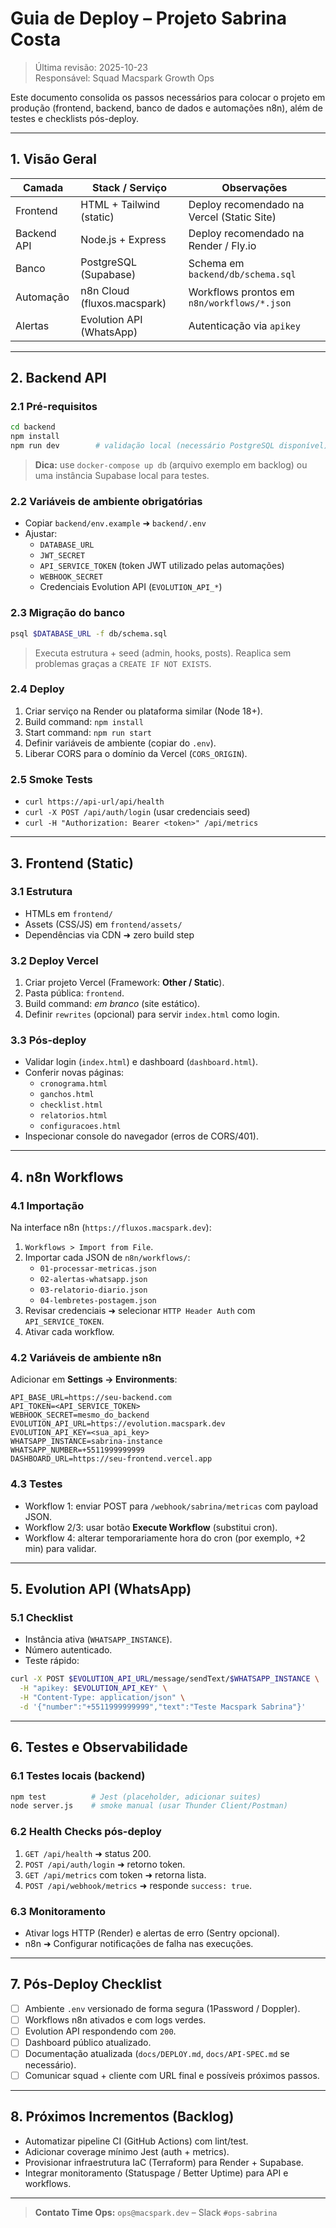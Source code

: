 # Guia de Deploy – Projeto Sabrina Costa

> Última revisão: 2025-10-23  
> Responsável: Squad Macspark Growth Ops

Este documento consolida os passos necessários para colocar o projeto em produção (frontend, backend, banco de dados e automações n8n), além de testes e checklists pós-deploy.

---

## 1. Visão Geral

| Camada      | Stack / Serviço             | Observações                                               |
|-------------|-----------------------------|-----------------------------------------------------------|
| Frontend    | HTML + Tailwind (static)    | Deploy recomendado na Vercel (Static Site)               |
| Backend API | Node.js + Express           | Deploy recomendado na Render / Fly.io                    |
| Banco       | PostgreSQL (Supabase)       | Schema em `backend/db/schema.sql`                        |
| Automação   | n8n Cloud (fluxos.macspark) | Workflows prontos em `n8n/workflows/*.json`              |
| Alertas     | Evolution API (WhatsApp)    | Autenticação via `apikey`                                |

---

## 2. Backend API

### 2.1 Pré-requisitos

```bash
cd backend
npm install
npm run dev        # validação local (necessário PostgreSQL disponível)
```

> **Dica:** use `docker-compose up db` (arquivo exemplo em backlog) ou uma instância Supabase local para testes.

### 2.2 Variáveis de ambiente obrigatórias

- Copiar `backend/env.example` ➜ `backend/.env`
- Ajustar:
  - `DATABASE_URL`
  - `JWT_SECRET`
  - `API_SERVICE_TOKEN` (token JWT utilizado pelas automações)
  - `WEBHOOK_SECRET`
  - Credenciais Evolution API (`EVOLUTION_API_*`)

### 2.3 Migração do banco

```bash
psql $DATABASE_URL -f db/schema.sql
```

> Executa estrutura + seed (admin, hooks, posts). Reaplica sem problemas graças a `CREATE IF NOT EXISTS`.

### 2.4 Deploy

1. Criar serviço na Render ou plataforma similar (Node 18+).
2. Build command: `npm install`
3. Start command: `npm run start`
4. Definir variáveis de ambiente (copiar do `.env`).
5. Liberar CORS para o domínio da Vercel (`CORS_ORIGIN`).

### 2.5 Smoke Tests

- `curl https://api-url/api/health`
- `curl -X POST /api/auth/login` (usar credenciais seed)
- `curl -H "Authorization: Bearer <token>" /api/metrics`

---

## 3. Frontend (Static)

### 3.1 Estrutura

- HTMLs em `frontend/`
- Assets (CSS/JS) em `frontend/assets/`
- Dependências via CDN ➜ zero build step

### 3.2 Deploy Vercel

1. Criar projeto Vercel (Framework: **Other / Static**).
2. Pasta pública: `frontend`.
3. Build command: _em branco_ (site estático).
4. Definir `rewrites` (opcional) para servir `index.html` como login.

### 3.3 Pós-deploy

- Validar login (`index.html`) e dashboard (`dashboard.html`).
- Conferir novas páginas:
  - `cronograma.html`
  - `ganchos.html`
  - `checklist.html`
  - `relatorios.html`
  - `configuracoes.html`
- Inspecionar console do navegador (erros de CORS/401).

---

## 4. n8n Workflows

### 4.1 Importação

Na interface n8n (`https://fluxos.macspark.dev`):

1. `Workflows > Import from File`.
2. Importar cada JSON de `n8n/workflows/`:
   - `01-processar-metricas.json`
   - `02-alertas-whatsapp.json`
   - `03-relatorio-diario.json`
   - `04-lembretes-postagem.json`
3. Revisar credenciais ➜ selecionar `HTTP Header Auth` com `API_SERVICE_TOKEN`.
4. Ativar cada workflow.

### 4.2 Variáveis de ambiente n8n

Adicionar em **Settings → Environments**:

```
API_BASE_URL=https://seu-backend.com
API_TOKEN=<API_SERVICE_TOKEN>
WEBHOOK_SECRET=mesmo_do_backend
EVOLUTION_API_URL=https://evolution.macspark.dev
EVOLUTION_API_KEY=<sua_api_key>
WHATSAPP_INSTANCE=sabrina-instance
WHATSAPP_NUMBER=+5511999999999
DASHBOARD_URL=https://seu-frontend.vercel.app
```

### 4.3 Testes

- Workflow 1: enviar POST para `/webhook/sabrina/metricas` com payload JSON.
- Workflow 2/3: usar botão **Execute Workflow** (substitui cron).
- Workflow 4: alterar temporariamente hora do cron (por exemplo, +2 min) para validar.

---

## 5. Evolution API (WhatsApp)

### 5.1 Checklist

- Instância ativa (`WHATSAPP_INSTANCE`).
- Número autenticado.
- Teste rápido:

```bash
curl -X POST $EVOLUTION_API_URL/message/sendText/$WHATSAPP_INSTANCE \
  -H "apikey: $EVOLUTION_API_KEY" \
  -H "Content-Type: application/json" \
  -d '{"number":"+5511999999999","text":"Teste Macspark Sabrina"}'
```

---

## 6. Testes e Observabilidade

### 6.1 Testes locais (backend)

```bash
npm test          # Jest (placeholder, adicionar suites)
node server.js    # smoke manual (usar Thunder Client/Postman)
```

### 6.2 Health Checks pós-deploy

1. `GET /api/health` ➜ status 200.
2. `POST /api/auth/login` ➜ retorno token.
3. `GET /api/metrics` com token ➜ retorna lista.
4. `POST /api/webhook/metrics` ➜ responde `success: true`.

### 6.3 Monitoramento

- Ativar logs HTTP (Render) e alertas de erro (Sentry opcional).
- n8n ➜ Configurar notificações de falha nas execuções.

---

## 7. Pós-Deploy Checklist

- [ ] Ambiente `.env` versionado de forma segura (1Password / Doppler).
- [ ] Workflows n8n ativados e com logs verdes.
- [ ] Evolution API respondendo com `200`.
- [ ] Dashboard público atualizado.
- [ ] Documentação atualizada (`docs/DEPLOY.md`, `docs/API-SPEC.md` se necessário).
- [ ] Comunicar squad + cliente com URL final e possíveis próximos passos.

---

## 8. Próximos Incrementos (Backlog)

- Automatizar pipeline CI (GitHub Actions) com lint/test.
- Adicionar coverage mínimo Jest (auth + metrics).
- Provisionar infraestrutura IaC (Terraform) para Render + Supabase.
- Integrar monitoramento (Statuspage / Better Uptime) para API e workflows.

---

> **Contato Time Ops:** `ops@macspark.dev` – Slack `#ops-sabrina`
